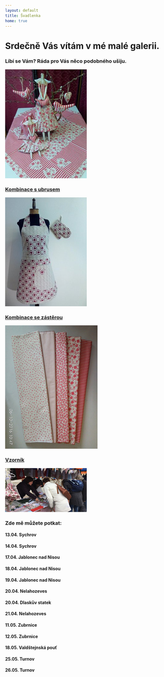 ```yaml
---
layout: default
title: Švadlenka
home: true
---
```

<div class="row">
    <div class="col-md-12"></div>
</div>
<div class="row welcome-text">    
    <div class="col-md-9 text-center">
            <h1>Srdečně Vás vítám v mé malé galerii.</h1>
            <h3>Líbí se Vám? Ráda pro Vás něco podobného ušiju.</h3>
    </div>
</div>
<div class="row">
</div>
<div class="row text-center">
    <div class="col-md-3">
        <a href="/ubrusy.html"><img class="img-responsive" src="img/ubrusKombinacew.jpg" alt="ubrusy"></a>
        <h3><a href="/ubrusy.html">Kombinace s ubrusem</a></h3>
    </div>
    <div class="col-md-3">
        <a href="/zastery.html"><img class="img-responsive" src="img/zasteraKombinacew.jpg" alt="zástery"></a>
        <h3><a href="/zastery.html">Kombinace se zástěrou</a></h3>
    </div>
    <div class="col-md-3">
        <a href="/vzornik.html"><img class="img-responsive" src="img/vzornik2w.jpg" alt="vzorník"></a>
        <h3><a href="/vzornik.html">Vzorník</a></h3>
    </div>
    <div class="col-md-3">
        <img class="img-responsive" src="img/stanek3w.jpg" alt="stánek">
        <div class= "text-left place">
            <h3>Zde mě můžete potkat:</h3> 
            <!--<h4>01.04. Toulcův dvůr, Praha</h4>
            <h4>08.04. Nymburk</h4>
            <h4>09.04. Sychrov</h4>
            <h4>15.04. Dlaskův statek, Dolánky</h4>
            <h4>20.05. Valdštejnské slavnosti, Frýdlant</h4>
            <h4>21.05. Valdštejnské slavnosti, Frýdlant</h4>
            <h4>27.05. Staročeské řemeslnické trhy, Turnov</h4>
            <h4>28.05. Staročeské řemeslnické trhy, Turnov</h4>
            <h4>03.06. Bzí</h4>
            <h4>17.06. Rýnovice</h4>
            <h4>17.06. Nová Paka</h4>
            <h4>01.07. Hejnice</h4>
            <h4>02.07. Hejnice</h4>
            <h4>08.07. Třešňový jarmark, Sobotka</h4>
            <h4>22.07. Jizerka</h4>
            <h4>19.08. Štěpánka</h4>
            <h4>26.08. Pecka</h4>
            <h4>27.08. Pecka</h4>
            <h4>02.09. Nymburk</h4>
            <h4>10.09. Ábelův mlýn, Dolánky</h4>
            <h4>14.09. Jičín město pohádky</h4>
            <h4>15.09. Jičín město pohádky</h4>
            <h4>16.09. Jičín město pohádky</h4>
            <h4>24.09. Tatrhy Resslův park, Liberec</h4>
            <h4>28.09. Dlaskův statek, Dolánky</h4>
            <h4>07.10. Krchleby</h4>
            <h4>25.11. Nelahozeves</h4>
            <h4>26.11. Nelahozeves</h4>
            <h4>02.12. Sychrov</h4>
            <h4>03.12. Sychrov</h4>
            <h4>08.12. Turnov</h4>
            <h4>09.12. Turnov</h4>
            <h4>13.12. Jablonec nad Nisou</h4>
            <h4>14.12. Jablonec nad Nisou</h4>
            <h4>15.12. Jablonec nad Nisou</h4>
            <h4>24.03. Sychrov</h4>
            <h4>25.03. Sychrov</h4>
            <h4>28.03. Jablonec nad Nisou</h4>
            <h4>29.03. Jablonec nad Nisou</h4>
            <h4>30.03. Jablonec nad Nisou</h4>
            <h4>31.03. Dlaskův statek, Dolánky</h4>
            <h4>12.08. Pouť v Březině</h4>
            <h4>18.08. Pouť na Štěpánce</h4>
            <h4>25.08. Pouť ve městě Pecka</h4>
            <h4>26.08. Pouť ve městě Pecka</h4>
            <h4>01.09. Pouť Nymburk</h4>
            <h4>01.09. Umělecké tržiště na hradě v Litoměřicích</h4>
            <h4>13.09. Jičín město pohádky</h4>
            <h4>14.09. Jičín město pohádky</h4>
            <h4>15.09. Jičín město pohádky</h4>
            <h4>21.09. Podzimní slavnosti v Jablonci nad Nisou</h4>
            <h4>22.09. Podzimní slavnosti v Jablonci nad Nisou</h4>
            <h4>24.11. Nelahozeves</h4>
            <h4>25.11. Nelahozeves</h4>
            <h4>01.12. Sychrov</h4>
            <h4>02.12. Sychrov</h4>
            <h4>07.12. Vánoční trhy Turnov</h4>
            <h4>08.12. Vánoční trhy Turnov</h4>
            <h4>15.12. Brandýs nad Labem</h4>
            <h4>19.12. Jablonec nad Nisou</h4>
            <h4>20.12. Jablonec nad Nisou</h4>
            <h4>21.12. Jablonec nad Nisou</h4>
            <h4>22.12. Jablonec nad Nisou</h4>-->
            <h4>13.04. Sychrov</h4>
            <h4>14.04. Sychrov</h4>  
            <h4>17.04. Jablonec nad Nisou</h4>
            <h4>18.04. Jablonec nad Nisou</h4>
            <h4>19.04. Jablonec nad Nisou</h4>
            <h4>20.04. Nelahozeves</h4>
            <h4>20.04. Dlaskův statek</h4>
            <h4>21.04. Nelahozeves</h4>
            <h4>11.05. Zubrnice</h4>
            <h4>12.05. Zubrnice</h4>
            <h4>18.05. Valdštejnská pouť</h4>
            <h4>25.05. Turnov</h4>
            <h4>26.05. Turnov</h4>
        </div>
    </div>
</div>
    

    
